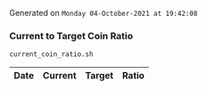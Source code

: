 Generated on `Monday 04-October-2021 at 19:42:08`

### Current to Target Coin Ratio
`current_coin_ratio.sh`

Date|Current|Target|Ratio
---|---|---|---
